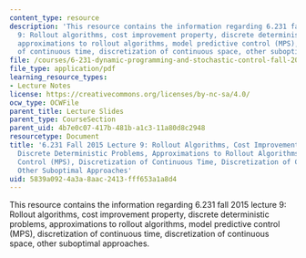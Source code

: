 ```yaml
---
content_type: resource
description: 'This resource contains the information regarding 6.231 fall 2015 lecture
  9: Rollout algorithms, cost improvement property, discrete deterministic problems,
  approximations to rollout algorithms, model predictive control (MPS), discretization
  of continuous time, discretization of continuous space, other suboptimal approaches.'
file: /courses/6-231-dynamic-programming-and-stochastic-control-fall-2015/5839a0924a3a8aac2413fff653a1a8d4_MIT6_231F15_Lec9.pdf
file_type: application/pdf
learning_resource_types:
- Lecture Notes
license: https://creativecommons.org/licenses/by-nc-sa/4.0/
ocw_type: OCWFile
parent_title: Lecture Slides
parent_type: CourseSection
parent_uid: 4b7e0c07-417b-481b-a1c3-11a80d8c2948
resourcetype: Document
title: '6.231 Fall 2015 Lecture 9: Rollout Algorithms, Cost Improvement Property,
  Discrete Deterministic Problems, Approximations to Rollout Algorithms, Model Predictive
  Control (MPS), Discretization of Continuous Time, Discretization of Continuous Space,
  Other Suboptimal Approaches'
uid: 5839a092-4a3a-8aac-2413-fff653a1a8d4
---
```

This resource contains the information regarding 6.231 fall 2015 lecture 9: Rollout algorithms, cost improvement property, discrete deterministic problems, approximations to rollout algorithms, model predictive control (MPS), discretization of continuous time, discretization of continuous space, other suboptimal approaches.